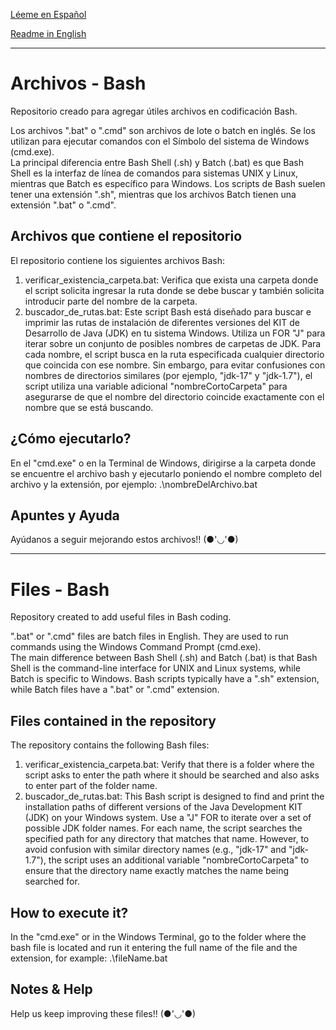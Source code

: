 [Léeme en Español](#archivos---bash)

[Readme in English](#files---bash)

---
# Archivos - Bash
Repositorio creado para agregar útiles archivos en codificación Bash.

Los archivos ".bat" o ".cmd" son archivos de lote o batch en inglés. Se los utilizan para ejecutar comandos con el Símbolo del sistema de Windows (cmd.exe).  
La principal diferencia entre Bash Shell (.sh) y Batch (.bat) es que Bash Shell es la interfaz de línea de comandos para sistemas UNIX y Linux, mientras que Batch es específico para Windows. Los scripts de Bash suelen tener una extensión ".sh", mientras que los archivos Batch tienen una extensión ".bat" o ".cmd".

## Archivos que contiene el repositorio
El repositorio contiene los siguientes archivos Bash:
1) verificar_existencia_carpeta.bat: Verifica que exista una carpeta donde el script solicita ingresar la ruta donde se debe buscar y también solicita introducir parte del nombre de la carpeta.
2) buscador_de_rutas.bat: Este script Bash está diseñado para buscar e imprimir las rutas de instalación de diferentes versiones del KIT de Desarrollo de Java (JDK) en tu sistema Windows. Utiliza un FOR "J" para iterar sobre un conjunto de posibles nombres de carpetas de JDK. Para cada nombre, el script busca en la ruta especificada cualquier directorio que coincida con ese nombre. Sin embargo, para evitar confusiones con nombres de directorios similares (por ejemplo, "jdk-17" y "jdk-1.7"), el script utiliza una variable adicional "nombreCortoCarpeta" para asegurarse de que el nombre del directorio coincide exactamente con el nombre que se está buscando.

## ¿Cómo ejecutarlo?
En el "cmd.exe" o en la Terminal de Windows, dirigirse a la carpeta donde se encuentre el archivo bash y ejecutarlo poniendo el nombre completo del archivo y la extensión, por ejemplo: .\nombreDelArchivo.bat

## Apuntes y Ayuda
Ayúdanos a seguir mejorando estos archivos!! (●'◡'●)

---

# Files - Bash
Repository created to add useful files in Bash coding.

".bat" or ".cmd" files are batch files in English. They are used to run commands using the Windows Command Prompt (cmd.exe).    
The main difference between Bash Shell (.sh) and Batch (.bat) is that Bash Shell is the command-line interface for UNIX and Linux systems, while Batch is specific to Windows. Bash scripts typically have a ".sh" extension, while Batch files have a ".bat" or ".cmd" extension.

## Files contained in the repository
The repository contains the following Bash files:
1) verificar_existencia_carpeta.bat: Verify that there is a folder where the script asks to enter the path where it should be searched and also asks to enter part of the folder name.
2) buscador_de_rutas.bat: This Bash script is designed to find and print the installation paths of different versions of the Java Development KIT (JDK) on your Windows system. Use a "J" FOR to iterate over a set of possible JDK folder names. For each name, the script searches the specified path for any directory that matches that name. However, to avoid confusion with similar directory names (e.g., "jdk-17" and "jdk-1.7"), the script uses an additional variable "nombreCortoCarpeta" to ensure that the directory name exactly matches the name being searched for.

## How to execute it?
In the "cmd.exe" or in the Windows Terminal, go to the folder where the bash file is located and run it entering the full name of the file and the extension, for example: .\fileName.bat

## Notes & Help
Help us keep improving these files!! (●'◡'●)
